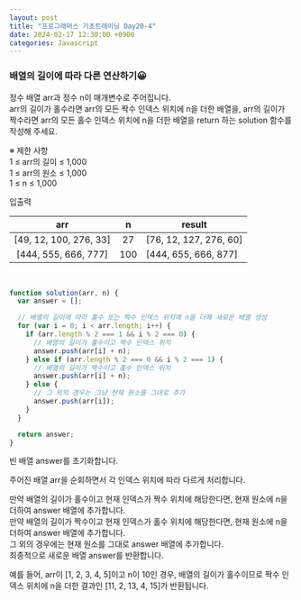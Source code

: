 ```yaml
---
layout: post
title: "프로그래머스 기초트레이닝 Day20-4"
date: 2024-02-17 12:30:00 +0900
categories: Javascript
---
```


### 배열의 길이에 따라 다른 연산하기😀

정수 배열 arr과 정수 n이 매개변수로 주어집니다. <br>
arr의 길이가 홀수라면 arr의 모든 짝수 인덱스 위치에 n을 더한 배열을, arr의 길이가 짝수라면 arr의 모든 홀수 인덱스 위치에 n을 더한 배열을 return 하는 solution 함수를 작성해 주세요.<br>

※ 제한 사항<br>
1 ≤ arr의 길이 ≤ 1,000<br>
1 ≤ arr의 원소 ≤ 1,000<br>
1 ≤ n ≤ 1,000<br>

입출력 <br>

|          arr           |  n  | result                 |
| :--------------------: | :-: | ---------------------- |
| [49, 12, 100, 276, 33] | 27  | [76, 12, 127, 276, 60] |
|  [444, 555, 666, 777]  | 100 | [444, 655, 666, 877]   |

<br>

```javascript
function solution(arr, n) {
  var answer = [];

  // 배열의 길이에 따라 홀수 또는 짝수 인덱스 위치에 n을 더해 새로운 배열 생성
  for (var i = 0; i < arr.length; i++) {
    if (arr.length % 2 === 1 && i % 2 === 0) {
      // 배열의 길이가 홀수이고 짝수 인덱스 위치
      answer.push(arr[i] + n);
    } else if (arr.length % 2 === 0 && i % 2 === 1) {
      // 배열의 길이가 짝수이고 홀수 인덱스 위치
      answer.push(arr[i] + n);
    } else {
      // 그 외의 경우는 그냥 현재 원소를 그대로 추가
      answer.push(arr[i]);
    }
  }

  return answer;
}
```

빈 배열 answer를 초기화합니다.<br>

주어진 배열 arr을 순회하면서 각 인덱스 위치에 따라 다르게 처리합니다.<br>

만약 배열의 길이가 홀수이고 현재 인덱스가 짝수 위치에 해당한다면, 현재 원소에 n을 더하여 answer 배열에 추가합니다.<br>
만약 배열의 길이가 짝수이고 현재 인덱스가 홀수 위치에 해당한다면, 현재 원소에 n을 더하여 answer 배열에 추가합니다.<br>
그 외의 경우에는 현재 원소를 그대로 answer 배열에 추가합니다.<br>
최종적으로 새로운 배열 answer를 반환합니다.<br>

예를 들어, arr이 [1, 2, 3, 4, 5]이고 n이 10인 경우, 배열의 길이가 홀수이므로 짝수 인덱스 위치에 n을 더한 결과인 [11, 2, 13, 4, 15]가 반환됩니다.<br>
